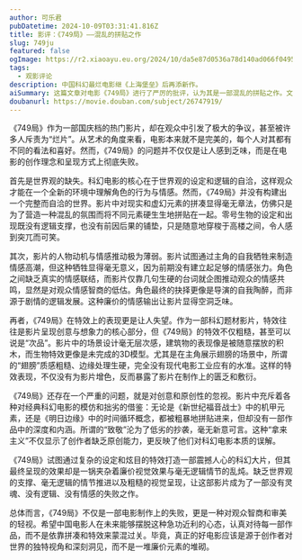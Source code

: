 ```yaml
---
author: 可乐君
pubDatetime: 2024-10-09T03:31:41.816Z
title: 影评：《749局》——混乱的拼贴之作
slug: 749ju
featured: false
ogImage: https://r2.xiaoayu.eu.org/2024/10/da5e87d0536a78d140ad066f04953dcf.webp
tags:
  - 观影评论
description: 中国科幻最烂电影继《上海堡垒》后再添新作。
aiSummary: 这篇文章对电影《749局》进行了严厉的批评，认为其是一部混乱的拼贴之作。文章指出，电影在多个方面存在严重问题，包括世界观的缺失、人物动机与情感推动的薄弱、特效表现的粗糙以及对创意和原创性的忽视。作者认为，《749局》不仅在电影制作上失败，更是对观众智商和审美的轻视，呼吁中国电影人应更加认真对待创作，避免依赖拼凑和特效来蒙混过关。
doubanurl: https://movie.douban.com/subject/26747919/
---
```

《749局》作为一部国庆档的热门影片，却在观众中引发了极大的争议，甚至被许多人斥责为“烂片”。从艺术的角度来看，电影本来就不是完美的，每个人对其都有不同的看法和喜好。然而，《749局》的问题并不仅仅是让人感到乏味，而是在电影的创作理念和呈现方式上彻底失败。

首先是世界观的缺失。科幻电影的核心在于世界观的设定和逻辑的自洽，这样观众才能在一个全新的环境中理解角色的行为与情感。然而，《749局》并没有构建出一个完整而自洽的世界。影片中对现实和虚幻元素的拼凑显得毫无章法，仿佛只是为了营造一种混乱的氛围而将不同元素硬生生地拼贴在一起。零号生物的设定和出现既没有逻辑支撑，也没有前因后果的铺垫，只是随意地穿梭于高楼之间，令人感到突兀而可笑。

其次，影片的人物动机与情感推动极为薄弱。影片试图通过主角的自我牺牲来制造情感高潮，但这种牺牲显得毫无意义，因为前期没有建立起足够的情感张力。角色之间缺乏真实的情感联结，而影片仅靠几句生硬的台词就企图推动观众的情感共鸣，显然是对观众情感智商的低估。角色最终的抉择更像是导演的自我陶醉，而非源于剧情的逻辑发展。这种廉价的情感输出让影片显得空洞乏味。

再者，《749局》在特效上的表现更是让人失望。作为一部科幻题材影片，特效往往是影片呈现创意与想象力的核心部分，但《749局》的特效不仅粗糙，甚至可以说是“次品”。影片中的场景设计毫无层次感，建筑物的表现像是被随意摆放的积木，而生物特效更像是未完成的3D模型。尤其是在主角展示翅膀的场景中，所谓的“翅膀”质感粗糙、边缘处理生硬，完全没有现代电影工业应有的水准。这样的特效表现，不仅没有为影片增色，反而暴露了影片在制作上的匮乏和敷衍。

《749局》还存在一个严重的问题，就是对创意和原创性的忽视。影片中充斥着各种对经典科幻电影的模仿和拙劣的借鉴：无论是《新世纪福音战士》中的机甲元素，还是《明日边缘》中的时间循环概念，都被粗暴地拼贴进来，但却没有一部作品中的深度和内涵。所谓的“致敬”沦为了低劣的抄袭，毫无新意可言。这种“拿来主义”不仅显示了创作者缺乏原创能力，更反映了他们对科幻电影本质的误解。

《749局》试图通过复杂的设定和炫目的特效打造一部震撼人心的科幻大片，但其最终呈现的效果却是一锅夹杂着廉价视觉效果与毫无逻辑情节的乱炖。缺乏世界观的支撑、毫无逻辑的情节推进以及粗糙的视觉呈现，让这部影片成为了一部没有灵魂、没有逻辑、没有情感的失败之作。

总体而言，《749局》不仅是一部电影制作上的失败，更是一种对观众智商和审美的轻视。希望中国电影人在未来能够摆脱这种急功近利的心态，认真对待每一部作品，而不是依靠拼凑和特效来蒙混过关。毕竟，真正的好电影应该是源于创作者对世界的独特视角和深刻洞见，而不是一堆廉价元素的堆砌。
